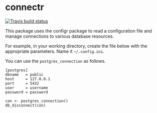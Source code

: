 # connectr

<!-- badges: start -->
  [![Travis build status](https://travis-ci.org/fdrennan/connectr.svg?branch=master)](https://travis-ci.org/fdrennan/connectr)
  <!-- badges: end -->
  
This package uses the configr package to read a configuration file and manage connections to various database resources.

For example, in your working directory, create the file below with the appropriate parameters. Name it `~/.config.ini`.

You can use the `postgres_connection` as follows.

```
[postgres]
dbname   = public
host     = 127.0.0.1
port     = 5432
user     = username
password = password
```

```
con <- postgres_connection()
db_disconnect(con)
```
